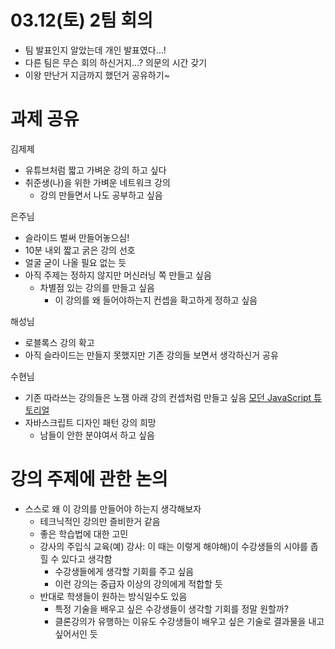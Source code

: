 # 03.12(토) 2팀 회의
* 팀 발표인지 알았는데 개인 발표였다…!
* 다른 팀은 무슨 회의 하신거지…? 의문의 시간 갖기
* 이왕 만난거 지금까지 했던거 공유하기~


# 과제 공유
김제제
* 유튜브처럼 짧고 가벼운 강의 하고 싶다
* 취준생(나)을 위한 가벼운 네트워크 강의
	* 강의 만들면서 나도 공부하고 싶음

은주님
* 슬라이드 벌써 만들어놓으심!
* 10분 내외 짧고 굵은 강의 선호
* 얼굴 굳이 나올 필요 없는 듯
* 아직 주제는 정하지 않지만 머신러닝 쪽 만들고 싶음
	* 차별점 있는 강의를 만들고 싶음
		* 이 강의를 왜 들어야하는지 컨셉을 확고하게 정하고 싶음

해성님
* 로블록스 강의 확고
* 아직 슬라이드는 만들지 못했지만 기존 강의들 보면서 생각하신거 공유

수현님
* 기존 따라쓰는 강의들은 노잼 아래 강의 컨셉처럼 만들고 싶음
 [모던 JavaScript 튜토리얼](https://ko.javascript.info/) 
* 자바스크립트 디자인 패턴 강의 희망
	* 남들이 안한 분야여서 하고 싶음


# 강의 주제에 관한 논의
* 스스로 왜 이 강의를 만들어야 하는지 생각해보자
	* 테크닉적인 강의만 즐비한거 같음
	* 좋은 학습법에 대한 고민
	* 강사의 주입식 교육(예) 강사: 이 때는 이렇게 해야해)이 수강생들의 시야를 좁힐 수 있다고 생각함
		* 수강생들에게 생각할 기회를 주고 싶음
		* 이런 강의는 중급자 이상의 강의에게 적합할 듯
	* 반대로 학생들이 원하는 방식일수도 있음
		* 특정 기술을 배우고 싶은 수강생들이 생각할 기회를 정말 원할까?
		* 클론강의가 유행하는 이유도 수강생들이 배우고 싶은 기술로 결과물을 내고 싶어서인 듯
